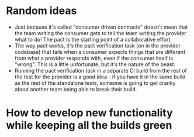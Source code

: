 # Random ideas
* Just because it's called "consumer driven contracts" doesn't mean that the team writing the consumer gets to tell the team writing the provider what to do! The pact is the starting point of a collaborative effort.
* The way pact works, it's the pact verification task (on in the provider codebase) that fails when a consumer expects things that are different from what a provider responds with, even if the consumer itself is "wrong". This is a little unfortunate, but it's the nature of the beast.
* Running the pact verification task in a separate CI build from the rest of the test for the provider is a good idea - if you have it in the same build as the rest of the standalone tests, someone is going to get cranky about another team being able to break their build.

# How to develop new functionality while keeping all the builds green

